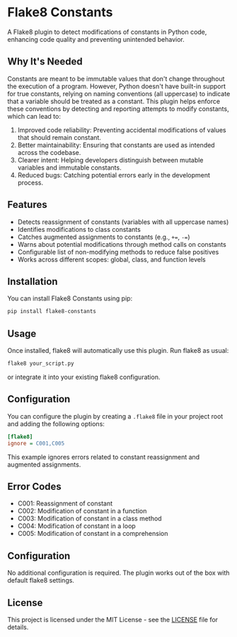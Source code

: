 # Flake8 Constants

A Flake8 plugin to detect modifications of constants in Python code, enhancing code quality and preventing unintended behavior.

## Why It's Needed

Constants are meant to be immutable values that don't change throughout the execution of a program. However, Python doesn't have built-in support for true constants, relying on naming conventions (all uppercase) to indicate that a variable should be treated as a constant. This plugin helps enforce these conventions by detecting and reporting attempts to modify constants, which can lead to:

1. Improved code reliability: Preventing accidental modifications of values that should remain constant.
2. Better maintainability: Ensuring that constants are used as intended across the codebase.
3. Clearer intent: Helping developers distinguish between mutable variables and immutable constants.
4. Reduced bugs: Catching potential errors early in the development process.

## Features

- Detects reassignment of constants (variables with all uppercase names)
- Identifies modifications to class constants
- Catches augmented assignments to constants (e.g., `+=`, `-=`)
- Warns about potential modifications through method calls on constants
- Configurable list of non-modifying methods to reduce false positives
- Works across different scopes: global, class, and function levels

## Installation

You can install Flake8 Constants using pip:

```bash
pip install flake8-constants
```

## Usage

Once installed, flake8 will automatically use this plugin. Run flake8 as usual:

```bash
flake8 your_script.py
```

or integrate it into your existing flake8 configuration.

## Configuration

You can configure the plugin by creating a `.flake8` file in your project root and adding the following options:

```ini
[flake8]
ignore = C001,C005
```

This example ignores errors related to constant reassignment and augmented assignments.


## Error Codes

- C001: Reassignment of constant
- C002: Modification of constant in a function
- C003: Modification of constant in a class method
- C004: Modification of constant in a loop
- C005: Modification of constant in a comprehension

## Configuration

No additional configuration is required. The plugin works out of the box with default flake8 settings.

## License

This project is licensed under the MIT License - see the [LICENSE](LICENSE) file for details.